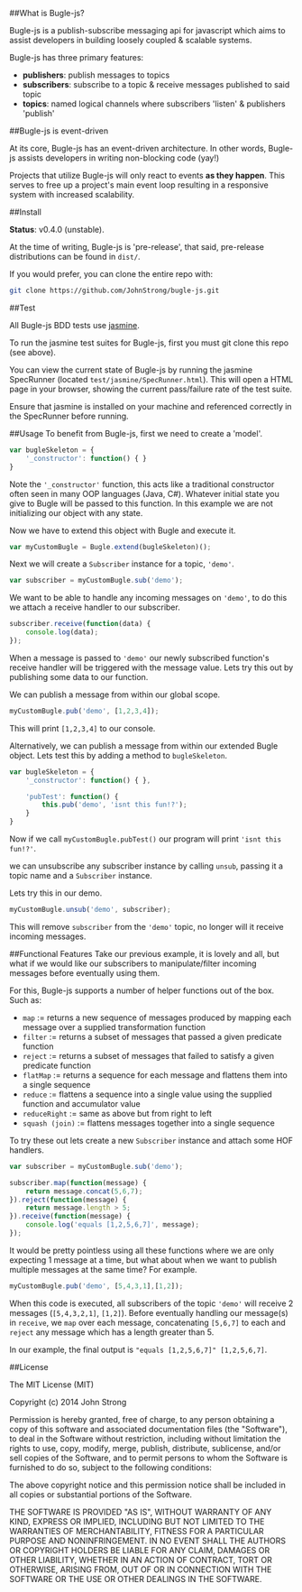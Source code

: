 ##What is Bugle-js?

Bugle-js is a publish-subscribe messaging api for javascript which
aims to assist developers in building loosely coupled & scalable systems.

Bugle-js has three primary features:

* <strong>publishers</strong>: publish messages to topics 
* <strong>subscribers</strong>: subscribe to a topic & receive messages published to said topic
* <strong>topics</strong>: named logical channels where subscribers 'listen' & publishers 'publish'

##Bugle-js is event-driven

At its core, Bugle-js has an event-driven architecture. 
In other words, Bugle-js assists developers in writing non-blocking code (yay!)

Projects that utilize Bugle-js will only react to events <strong>as they happen</strong>.
This serves to free up a project's main event loop resulting in a responsive system with increased scalability.

##Install

<b>Status</b>: v0.4.0 (unstable).

At the time of writing, Bugle-js is 'pre-release', that said, pre-release distributions can be found in ``dist/``.

If you would prefer, you can clone the entire repo with:
```bash
git clone https://github.com/JohnStrong/bugle-js.git
```

##Test

All Bugle-js BDD tests use <a href="http://jasmine.github.io/">jasmine</a>.

To run the jasmine test suites for Bugle-js, first you must git clone this repo (see above).

You can view the current state of Bugle-js by running the jasmine SpecRunner (located ``test/jasmine/SpecRunner.html``).
This will open a HTML page in your browser, showing the current pass/failure rate of the test suite.

Ensure that jasmine is installed on your machine and referenced correctly in the SpecRunner before running.

##Usage
To benefit from Bugle-js, first we need to create a 'model'.
```javascript
var bugleSkeleton = {
	'_constructor': function() { }
}
```
Note the ``'_constructor'`` function, this acts like a traditional constructor often seen in many OOP
languages (Java, C#). Whatever initial state you give to Bugle will be passed to this function. In this example we are not initializing our object with any state.

Now we have to extend this object with Bugle and execute it.
```javascript
var myCustomBugle = Bugle.extend(bugleSkeleton)();
```
Next we will create a ``Subscriber`` instance for a topic, ``'demo'``.

```javascript
var subscriber = myCustomBugle.sub('demo');
```

We want to be able to handle any incoming messages on ``'demo'``, to do this we attach a receive handler to our subscriber.

```javascript
subscriber.receive(function(data) {
	console.log(data);
});
```
When a message is passed to ``'demo'`` our newly subscribed function's receive handler will be triggered with the message value.
Lets try this out by publishing some data to our function.

We can publish a message from within our global scope.

```javascript
myCustomBugle.pub('demo', [1,2,3,4]);
```
This will print ``[1,2,3,4]`` to our console.

Alternatively, we can publish a message from within our extended Bugle object. 
Lets test this by adding a method to ``bugleSkeleton``.

```javascript
var bugleSkeleton = {
	'_constructor': function() { },

	'pubTest': function() {
		this.pub('demo', 'isnt this fun!?');
	}
}
```
Now if we call ``myCustomBugle.pubTest()`` our program will print ``'isnt this fun!?'``.

we can unsubscribe any subscriber instance by calling `unsub`, passing it a topic name and a ``Subscriber`` instance.

Lets try this in our demo.

```javascript
myCustomBugle.unsub('demo', subscriber);
```

This will remove ``subscriber`` from the ``'demo'`` topic, no longer will it receive incoming messages.

##Functional Features
Take our previous example, it is lovely and all, but what if we would like our subscribers to manipulate/filter incoming messages before eventually using them.

For this, Bugle-js supports a number of helper functions out of the box. 
Such as:
* ``map`` := returns a new sequence of messages produced by mapping each message over a supplied transformation function
* ``filter`` := returns a subset of messages that passed a given predicate function
* ``reject`` := returns a subset of messages that failed to satisfy a given predicate function
* ``flatMap`` := returns a sequence for each message and flattens them into a single sequence
* ``reduce`` := flattens a sequence into a single value using the supplied function and accumulator value
* ``reduceRight`` := same as above but from right to left
* ``squash (join)`` := flattens messages together into a single sequence

To try these out lets create a new ``Subscriber`` instance and attach some HOF handlers.

```javascript
var subscriber = myCustomBugle.sub('demo');

subscriber.map(function(message) {
	return message.concat(5,6,7);
}).reject(function(message) {
	return message.length > 5;
}).receive(function(message) {
	console.log('equals [1,2,5,6,7]', message);
});
```
It would be pretty pointless using all these functions where we are only expecting 1 message at a time, but what about when we want to publish multiple messages at the same time? For example.

```javascript
myCustomBugle.pub('demo', [5,4,3,1],[1,2]);
```
When this code is executed, all subscribers of the topic ``'demo'`` will receive 2 messages (``[5,4,3,2,1]``, ``[1,2]``). 
Before eventually handling our message(s) in ``receive``, we ``map`` over each message, concatenating ``[5,6,7]`` to each and ``reject`` any message which has a length greater than 5.

In our example, the final output is ``"equals [1,2,5,6,7]" [1,2,5,6,7]``.

##License

The MIT License (MIT)

Copyright (c) 2014 John Strong

Permission is hereby granted, free of charge, to any person obtaining a copy
of this software and associated documentation files (the "Software"), to deal
in the Software without restriction, including without limitation the rights
to use, copy, modify, merge, publish, distribute, sublicense, and/or sell
copies of the Software, and to permit persons to whom the Software is
furnished to do so, subject to the following conditions:

The above copyright notice and this permission notice shall be included in
all copies or substantial portions of the Software.

THE SOFTWARE IS PROVIDED "AS IS", WITHOUT WARRANTY OF ANY KIND, EXPRESS OR
IMPLIED, INCLUDING BUT NOT LIMITED TO THE WARRANTIES OF MERCHANTABILITY,
FITNESS FOR A PARTICULAR PURPOSE AND NONINFRINGEMENT. IN NO EVENT SHALL THE
AUTHORS OR COPYRIGHT HOLDERS BE LIABLE FOR ANY CLAIM, DAMAGES OR OTHER
LIABILITY, WHETHER IN AN ACTION OF CONTRACT, TORT OR OTHERWISE, ARISING FROM,
OUT OF OR IN CONNECTION WITH THE SOFTWARE OR THE USE OR OTHER DEALINGS IN
THE SOFTWARE.
